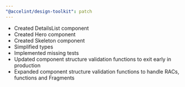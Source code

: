 ```yaml
---
"@accelint/design-toolkit": patch
---
```


- Created DetailsList component
- Created Hero component
- Created Skeleton component
- Simplified types
- Implemented missing tests
- Updated component structure validation functions to exit early in production
- Expanded component structure validation functions to handle RACs, functions and Fragments
